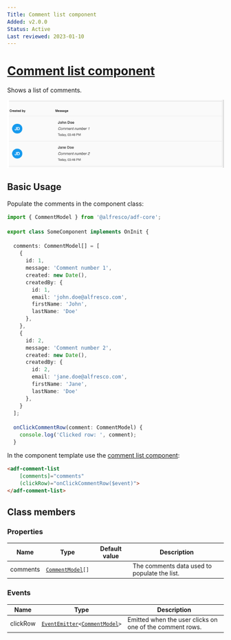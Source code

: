 ```yaml
---
Title: Comment list component
Added: v2.0.0
Status: Active
Last reviewed: 2023-01-10
---
```


# [Comment list component](../../../lib/core/src/lib/comments/comment-list/comment-list.component.ts "Defined in comment-list.component.ts")

Shows a list of comments.

![ADF Comment List](../../docassets/images/adf-comment-list.png)

## Basic Usage

Populate the comments in the component class:

```ts
import { CommentModel } from '@alfresco/adf-core';

export class SomeComponent implements OnInit {

  comments: CommentModel[] = [
    {
      id: 1,
      message: 'Comment number 1',
      created: new Date(),
      createdBy: {
        id: 1,
        email: 'john.doe@alfresco.com',
        firstName: 'John',
        lastName: 'Doe'
      },
    },
    {
      id: 2,
      message: 'Comment number 2',
      created: new Date(),
      createdBy: {
        id: 2,
        email: 'jane.doe@alfresco.com',
        firstName: 'Jane',
        lastName: 'Doe'
      },
    }
  ];

  onClickCommentRow(comment: CommentModel) {
    console.log('Clicked row: ', comment);
  }
```

In the component template use the [comment list component](comment-list.component.md):

```html
<adf-comment-list
    [comments]="comments"
    (clickRow)="onClickCommentRow($event)">
</adf-comment-list>
```

## Class members

### Properties

| Name | Type | Default value | Description |
| ---- | ---- | ------------- | ----------- |
| comments | [`CommentModel`](../../../lib/core/src/lib/models/comment.model.ts)`[]` |  | The comments data used to populate the list. |

### Events

| Name | Type | Description |
| ---- | ---- | ----------- |
| clickRow | [`EventEmitter`](https://angular.io/api/core/EventEmitter)`<`[`CommentModel`](../../../lib/core/src/lib/models/comment.model.ts)`>` | Emitted when the user clicks on one of the comment rows. |
